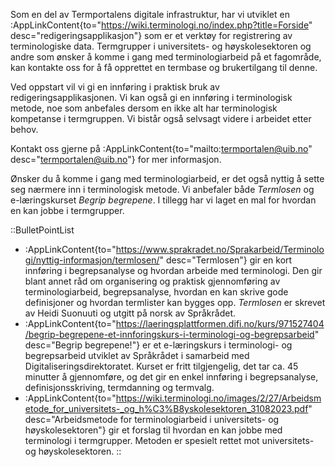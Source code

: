 Som en del av Termportalens digitale infrastruktur, har vi utviklet en
:AppLinkContent{to="https://wiki.terminologi.no/index.php?title=Forside"
desc="redigeringsapplikasjon"} som er et verktøy for registrering av
terminologiske data. Termgrupper i universitets- og høyskolesektoren
og andre som ønsker å komme i gang med terminologiarbeid på et
fagområde, kan kontakte oss for å få opprettet en termbase og
brukertilgang til denne.

Ved oppstart vil vi gi en innføring i praktisk bruk av
redigeringsapplikasjonen. Vi kan også gi en innføring i terminologisk
metode, noe som anbefales dersom en ikke alt har terminologisk
kompetanse i termgruppen. Vi bistår også selvsagt videre i arbeidet
etter behov.

Kontakt oss gjerne på :AppLinkContent{to="mailto:termportalen@uib.no"
desc="termportalen@uib.no"} for mer informasjon.

Ønsker du å komme i gang med terminologiarbeid, er det også nyttig å
sette seg nærmere inn i terminologisk metode. Vi anbefaler både
*Termlosen* og e-læringskurset *Begrip begrepene*. I tillegg
har vi laget en mal for hvordan en kan jobbe i termgrupper.

::BulletPointList
- :AppLinkContent{to="https://www.sprakradet.no/Sprakarbeid/Terminologi/nyttig-informasjon/termlosen/"
                  desc="Termlosen"} gir en kort innføring i
                  begrepsanalyse og hvordan arbeide med terminologi.
                  Den gir blant annet råd om organisering og praktisk
                  gjennomføring av terminologiarbeid, begrepsanalyse,
                  hvordan en kan skrive gode definisjoner og hvordan
                  termlister kan bygges opp. *Termlosen* er
                  skrevet av Heidi Suonuuti og utgitt på norsk av
                  Språkrådet.
- :AppLinkContent{to="https://laeringsplattformen.difi.no/kurs/971527404/begrip-begrepene-et-innforingskurs-i-terminologi-og-begrepsarbeid"
                  desc="Begrip begrepene!"} er et e-læringskurs i
                  terminologi- og begrepsarbeid utviklet av Språkrådet
                  i samarbeid med Digitaliseringsdirektoratet. Kurset
                  er fritt tilgjengelig, det tar ca. 45 minutter å
                  gjennomføre, og det gir en enkel innføring i
                  begrepsanalyse, definisjonsskriving, termdanning og
                  termvalg.
- :AppLinkContent{to="https://wiki.terminologi.no/images/2/27/Arbeidsmetode_for_universitets-_og_h%C3%B8yskolesektoren_31082023.pdf"
                  desc="Arbeidsmetode for terminologiarbeid i
                  universitets- og høyskolesektoren"} gir et forslag
                  til hvordan en kan jobbe med terminologi i
                  termgrupper. Metoden er spesielt rettet mot
                  universitets- og høyskolesektoren.
::
